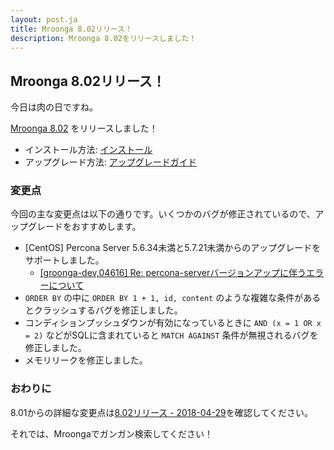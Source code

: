 ```yaml
---
layout: post.ja
title: Mroonga 8.02リリース！
description: Mroonga 8.02をリリースしました！
---
```


## Mroonga 8.02リリース！

今日は肉の日ですね。

[Mroonga 8.02](/ja/docs/news.html#release-8-02) をリリースしました！

* インストール方法: [インストール](/ja/docs/install.html)
* アップグレード方法: [アップグレードガイド](/ja/docs/upgrade.html)

### 変更点

今回の主な変更点は以下の通りです。いくつかのバグが修正されているので、アップグレードをおすすめします。

* [CentOS] Percona Server 5.6.34未満と5.7.21未満からのアップグレードをサポートしました。
  * [\[groonga-dev,04616\] Re: percona-serverバージョンアップに伴うエラーについて](https://lists.osdn.me/mailman/archives/groonga-dev/2018-April/004619.html)
* `ORDER BY` の中に `ORDER BY 1 + 1, id, content` のような複雑な条件があるとクラッシュするバグを修正しました。
* コンディションプッシュダウンが有効になっているときに `AND (x = 1 OR x = 2)` などがSQLに含まれていると `MATCH AGAINST` 条件が無視されるバグを修正しました。
* メモリリークを修正しました。

### おわりに

8.01からの詳細な変更点は[8.02リリース - 2018-04-29](/ja/docs/news.html#release-8-02)を確認してください。

それでは、Mroongaでガンガン検索してください！
